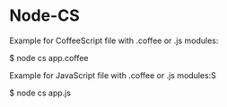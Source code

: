 Node-CS
=======

Example for CoffeeScript file with .coffee or .js modules:

$ node cs app.coffee


Example for JavaScript file with .coffee or .js modules:S

$ node cs app.js
